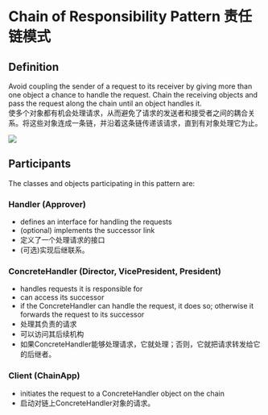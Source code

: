 # Chain of Responsibility Pattern 责任链模式
## Definition

Avoid coupling the sender of a request to its receiver by giving more than one object a chance to handle the request. Chain the receiving objects and pass the request along the chain until an object handles it.
<br>使多个对象都有机会处理请求，从而避免了请求的发送者和接受者之间的耦合关系。将这些对象连成一条链，并沿着这条链传递该请求，直到有对象处理它为止。

![](https://github.com/QianMo/Unity-Design-Pattern/blob/master/UML_Picture/chain.gif)


## Participants

The classes and objects participating in this pattern are:

### Handler   (Approver)
* defines an interface for handling the requests
* (optional) implements the successor link
* 定义了一个处理请求的接口
* (可选)实现后继联系。

### ConcreteHandler   (Director, VicePresident, President)
* handles requests it is responsible for
* can access its successor
* if the ConcreteHandler can handle the request, it does so; otherwise it forwards the request to its successor
* 处理其负责的请求
* 可以访问其后续机构
* 如果ConcreteHandler能够处理请求，它就处理；否则，它就把请求转发给它的后继者。

### Client   (ChainApp)
* initiates the request to a ConcreteHandler object on the chain
* 启动对链上ConcreteHandler对象的请求。

